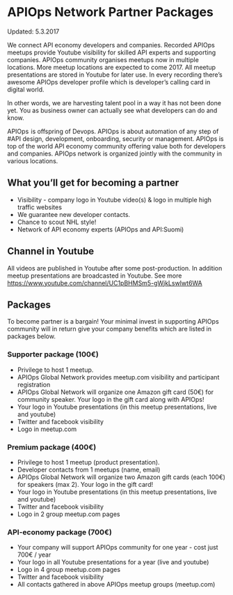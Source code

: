 # APIOps Network Partner Packages

Updated: 5.3.2017

We connect API economy developers and companies. Recorded APIOps meetups provide Youtube visibility for skilled API experts and supporting companies. APIOps community organises meetups now in multiple locations. More meetup locations are expected to come 2017. All meetup presentations are stored in Youtube for later use. In every recording there’s awesome APIOps developer profile which is developer’s calling card in digital world.

In other words, we are harvesting talent pool in a way it has not been done yet. You as business owner can actually see what developers can do and know.

APIOps  is offspring of Devops. APIOps is about automation of any step of #API design, development, onboarding, security or management. APIOps is top of the world API economy community offering value both for developers and companies. APIOps network is organized jointly with the community in various locations. 



## What you’ll get for becoming a partner

* Visibility - company logo in Youtube video(s) & logo in multiple high traffic websites
* We guarantee new developer contacts. 
* Chance to scout NHL style!  
* Network of API economy experts (APIOps and API:Suomi)

## Channel in Youtube

All videos are published in Youtube after some post-production. In addition meetup presentations are broadcasted in Youtube. See more https://www.youtube.com/channel/UC1pBHMSm5-gWjkLswIwt6WA 



## Packages
To become partner is a bargain! Your minimal invest in supporting APIOps community will in return give your company benefits which are listed in packages below. 

### Supporter package (100€)

* Privilege to host 1 meetup. 
* APIOps Global Network provides meetup.com visibility and participant registration
* APIOps Global Network will organize one Amazon gift card (50€) for community speaker. Your logo in the gift card along with APIOps!  
* Your logo in Youtube presentations (in this meetup presentations, live and youtube)
* Twitter and facebook visibility
* Logo in meetup.com

### Premium package (400€)

* Privilege to host 1 meetup (product presentation). 
* Developer contacts from 1 meetups (name, email)
* APIOps Global Network will organize two Amazon gift cards (each 100€) for speakers (max 2). Your logo in the gift card! 
* Your logo in Youtube presentations (in this meetup presentations, live and youtube)
* Twitter and facebook visibility
* Logo in 2 group meetup.com pages

### API-economy package (700€)

* Your company will support APIOps community for one year - cost just 700€ / year
* Your logo in all Youtube presentations for a year (live and youtube) 
* Logo in 4 group meetup.com pages
* Twitter and facebook visibility
* All contacts gathered in above APIOps meetup groups (meetup.com)
